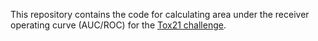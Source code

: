 This repository contains the code for calculating area under the receiver
operating curve (AUC/ROC) for the [Tox21 challenge](https://tripod.nih.gov/tox21/challenge/).
